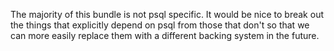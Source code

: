 The majority of this bundle is not psql specific. It would be nice to break out the 
things that explicitly depend on psql from those that don't so that we can more easily replace
them with a different backing system in the future.
